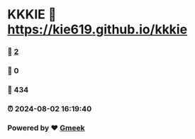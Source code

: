 # KKKIE :link: https://kie619.github.io/kkkie 
### :page_facing_up: [2](https://kie619.github.io/kkkie/tag.html) 
### :speech_balloon: 0 
### :hibiscus: 434 
### :alarm_clock: 2024-08-02 16:19:40 
### Powered by :heart: [Gmeek](https://github.com/Meekdai/Gmeek)
